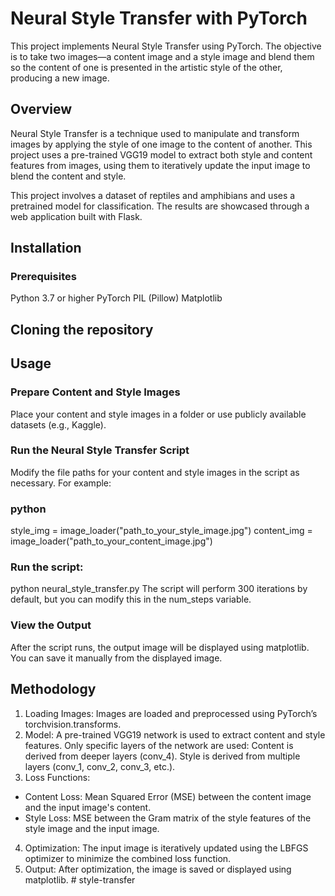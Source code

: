 
# Neural Style Transfer with PyTorch

This project implements Neural Style Transfer using PyTorch. The objective is to take two images—a content image and a style image and blend them so the content of one is presented in the artistic style of the other, producing a new image.
##  Overview
Neural Style Transfer is a technique used to manipulate and transform images by applying the style of one image to the content of another. This project uses a pre-trained VGG19 model to extract both style and content features from images, using them to iteratively update the input image to blend the content and style.

This project involves a dataset of reptiles and amphibians and uses a pretrained model for classification. The results are showcased through a web application built with Flask.
## Installation
### Prerequisites
Python 3.7 or higher
PyTorch
PIL (Pillow)
Matplotlib

## Cloning the repository


## Usage
### Prepare Content and Style Images

Place your content and style images in a folder or use publicly available datasets (e.g., Kaggle).

### Run the Neural Style Transfer Script

Modify the file paths for your content and style images in the script as necessary. For example:

### python

style_img = image_loader("path_to_your_style_image.jpg")
content_img = image_loader("path_to_your_content_image.jpg")

### Run the script:



python neural_style_transfer.py
The script will perform 300 iterations by default, but you can modify this in the num_steps variable.

###  View the Output

After the script runs, the output image will be displayed using matplotlib. You can save it manually from the displayed image.

## Methodology
1. Loading Images: Images are loaded and preprocessed using PyTorch’s torchvision.transforms.
2. Model: A pre-trained VGG19 network is used to extract content and style features. Only specific layers of the network are used:
Content is derived from deeper layers (conv_4).
Style is derived from multiple layers (conv_1, conv_2, conv_3, etc.).
3. Loss Functions:
  *  Content Loss: Mean Squared Error (MSE) between the content image and the input image's content.
  *  Style Loss: MSE between the Gram matrix of the style features of the style image and the input image.
4. Optimization: The input image is iteratively updated using the LBFGS optimizer to minimize the combined loss function.
5. Output: After optimization, the image is saved or displayed using matplotlib.
#   s t y l e - t r a n s f e r  
 